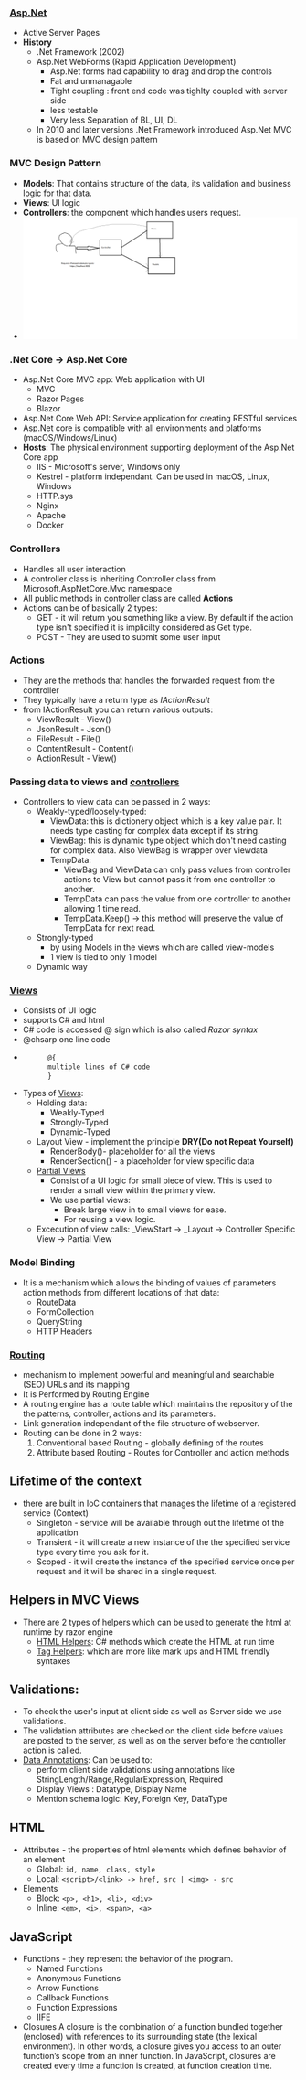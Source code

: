### [Asp.Net](https://docs.microsoft.com/en-us/aspnet/core/mvc/overview?view=aspnetcore-5.0)
- Active Server Pages
- **History** 
    - .Net Framework (2002) 
    - Asp.Net WebForms (Rapid Application Development) 
        - Asp.Net forms had capability to drag and drop the controls 
        - Fat and unmanagable 
        - Tight coupling : front end code was tighlty coupled with server side
        - less testable
        - Very less Separation of BL, UI, DL
    - In 2010 and later versions .Net Framework introduced Asp.Net MVC is based on MVC design pattern

### MVC Design Pattern
- **Models**: That contains structure of the data, its validation and business logic for that data.
- **Views**: UI logic 
- **Controllers**: the component which handles users request.
- ![MVC lifecycle diagram](https://github.com/201019-UiPath/training-code/blob/main/images/MVC%20lifecycle%20-%20brief.png)

### .Net Core -> Asp.Net Core 
- Asp.Net Core MVC app: Web application with UI
    - MVC
    - Razor Pages
    - Blazor
- Asp.Net Core Web API: Service application for creating RESTful services
- Asp.Net core is compatible with all environments and platforms (macOS/Windows/Linux)
- **Hosts**: The physical environment supporting deployment of the Asp.Net Core app
    - IIS - Microsoft's server, Windows only
    - Kestrel - platform independant. Can be used in macOS, Linux, Windows
    - HTTP.sys
    - Nginx
    - Apache
    - Docker

### Controllers
- Handles all user interaction
- A controller class is inheriting Controller class from Microsoft.AspNetCore.Mvc namespace
- All public methods in controller class are called **Actions**
- Actions can be of basically 2 types:
    - GET - it will return you something like a view. By default if the action type isn't specified it is implicilty considered as Get type.
    - POST - They are used to submit some user input

### Actions
- They are the methods that handles the forwarded request from the controller
- They typically have a return type as *IActionResult*
- from IActionResult you can return various outputs:
    - ViewResult - View()
    - JsonResult - Json()
    - FileResult - File()
    - ContentResult - Content()
    - ActionResult - View()

### Passing data to views and [controllers](https://docs.microsoft.com/en-us/aspnet/core/mvc/controllers/actions?view=aspnetcore-5.0)
- Controllers to view data can be passed in 2 ways:
    - Weakly-typed/loosely-typed:
        - ViewData: this is dictionery object which is a key value pair. It needs type casting for complex data except if its string.
        - ViewBag: this is dynamic type object which don't need casting for complex data. Also ViewBag is wrapper over viewdata
        - TempData:
            - ViewBag and ViewData can only pass values from controller actions to View but cannot pass it from one controller to another.
            - TempData can pass the value from one controller to another allowing 1 time read.
            - TempData.Keep() -> this method will preserve the value of TempData for next read.
    - Strongly-typed
        - by using Models in the views which are called view-models
        - 1 view is tied to only 1 model
    - Dynamic way

### [Views](https://docs.microsoft.com/en-us/aspnet/core/mvc/views/overview?view=aspnetcore-5.0)
- Consists of UI logic
- supports C# and html
- C# code is accessed @ sign which is also called *Razor syntax*
- @chsarp one line code 
- ```
        @{
        multiple lines of C# code
        }
    ```
- Types of [Views](https://docs.microsoft.com/en-us/aspnet/core/mvc/views/overview?view=aspnetcore-5.0):
    - Holding data:
        - Weakly-Typed
        - Strongly-Typed
        - Dynamic-Typed
    - Layout View - implement the principle **DRY(Do not Repeat Yourself)**
        - RenderBody()- placeholder for all the views
        - RenderSection() - a placeholder for view specific data
    - [Partial Views](https://docs.microsoft.com/en-us/aspnet/core/mvc/views/partial?view=aspnetcore-5.0) 
        - Consist of a UI logic for small piece of view. This is used to render a small view within the primary view.
        - We use partial views:
            - Break large view in to small views for ease.
            - For reusing a view logic.
    - Excecution of view calls: _ViewStart -> _Layout -> Controller Specific View -> Partial View
### Model Binding
- It is a mechanism which allows the binding of values of parameters action methods from different locations of that data:
    - RouteData
    - FormCollection
    - QueryString
    - HTTP Headers

### [Routing](https://docs.microsoft.com/en-us/aspnet/core/mvc/controllers/routing?view=aspnetcore-5.0)
- mechanism to implement powerful and meaningful and searchable (SEO) URLs and its mapping
- It is Performed by Routing Engine
- A routing engine has a route table which maintains the repository of the the patterns, controller, actions and its parameters.
- Link generation independant of the file structure of webserver.
- Routing can be done in 2 ways:
    1. Conventional based Routing - globally defining of the routes
    2. Attribute based Routing - Routes for Controller and action methods

## Lifetime of the context
- there are built in IoC containers that manages the lifetime of a registered service (Context)
    - Singleton - service will be available through out the lifetime of the application
    - Transient - it will create a new instance of the the specified service type every time you ask for it.
    - Scoped - it will create the instance of the specified service once per request and it will be shared in a single request.


## Helpers in MVC Views
- There are 2 types of helpers which can be used to generate the html at runtime by razor engine
    - [HTML Helpers](https://www.tutorialsteacher.com/mvc/html-helpers): C# methods which create the HTML at run time
    - [Tag Helpers](https://docs.microsoft.com/en-us/aspnet/core/mvc/views/tag-helpers/built-in/?view=aspnetcore-5.0): which are more like mark ups and HTML friendly syntaxes

## Validations:
- To check the user's input at client side as well as Server side we use validations.
- The validation attributes are checked on the client side before values are posted to the server, as well as on the server before the controller action is called.
- [Data Annotations](https://docs.microsoft.com/en-us/aspnet/core/tutorials/razor-pages/validation?view=aspnetcore-5.0&tabs=visual-studio): Can be used to:
    - perform client side validations using annotations like StringLength/Range,RegularExpression, Required
    - Display Views : Datatype, Display Name
    - Mention schema logic: Key, Foreign Key, DataType


## HTML
- Attributes - the properties of html elements which defines behavior of an element
    - Global: `id, name, class, style`
    - Local: `<script>/<link> -> href, src | <img> - src` 
- Elements
    - Block: `<p>, <h1>, <li>, <div>`
    - Inline: `<em>, <i>, <span>, <a>`


## JavaScript
- Functions - they represent the behavior of the program.
    - Named Functions
    - Anonymous Functions
    - Arrow Functions
    - Callback Functions
    - Function Expressions
    - IIFE
- Closures
A closure is the combination of a function bundled together (enclosed) with references to its surrounding state (the lexical environment). In other words, a closure gives you access to an outer function’s scope from an inner function. In JavaScript, closures are created every time a function is created, at function creation time.